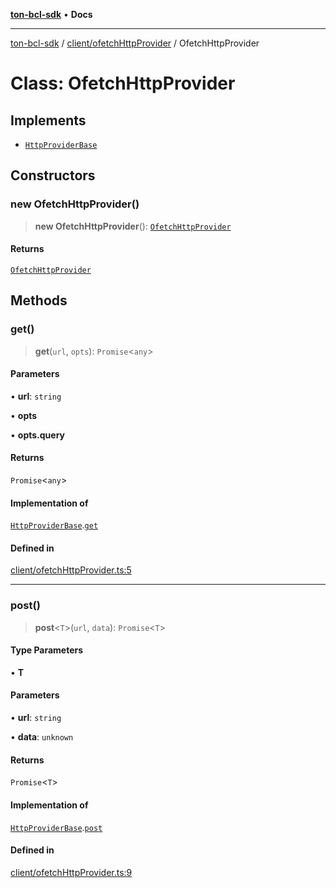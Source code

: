[**ton-bcl-sdk**](../../../README.md) • **Docs**

***

[ton-bcl-sdk](../../../README.md) / [client/ofetchHttpProvider](../README.md) / OfetchHttpProvider

# Class: OfetchHttpProvider

## Implements

- [`HttpProviderBase`](../../../provider/httpProviderBase/interfaces/HttpProviderBase.md)

## Constructors

### new OfetchHttpProvider()

> **new OfetchHttpProvider**(): [`OfetchHttpProvider`](OfetchHttpProvider.md)

#### Returns

[`OfetchHttpProvider`](OfetchHttpProvider.md)

## Methods

### get()

> **get**(`url`, `opts`): `Promise`\<`any`\>

#### Parameters

• **url**: `string`

• **opts**

• **opts.query**

#### Returns

`Promise`\<`any`\>

#### Implementation of

[`HttpProviderBase`](../../../provider/httpProviderBase/interfaces/HttpProviderBase.md).[`get`](../../../provider/httpProviderBase/interfaces/HttpProviderBase.md#get)

#### Defined in

[client/ofetchHttpProvider.ts:5](https://github.com/ton-fun-tech/ton-bcl-sdk/blob/2c3a03eff23b95310615d175a0897f8d39565c83/src/client/ofetchHttpProvider.ts#L5)

***

### post()

> **post**\<`T`\>(`url`, `data`): `Promise`\<`T`\>

#### Type Parameters

• **T**

#### Parameters

• **url**: `string`

• **data**: `unknown`

#### Returns

`Promise`\<`T`\>

#### Implementation of

[`HttpProviderBase`](../../../provider/httpProviderBase/interfaces/HttpProviderBase.md).[`post`](../../../provider/httpProviderBase/interfaces/HttpProviderBase.md#post)

#### Defined in

[client/ofetchHttpProvider.ts:9](https://github.com/ton-fun-tech/ton-bcl-sdk/blob/2c3a03eff23b95310615d175a0897f8d39565c83/src/client/ofetchHttpProvider.ts#L9)
